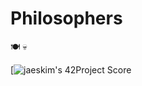 # Philosophers

🍽  💀

[![jaeskim's 42Project Score](https://badel.fr:3000/api/project/abouhlel/Philosophers)
